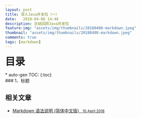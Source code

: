 ```yaml
---
layout: post
title: 深入Java并发包（一）
date:   2018-04-08 14:46
description: 总结回顾Java并发包
feature-img: "assets/img/thumbnails/20180408-markdown.jpeg"
thumbnail: "assets/img/thumbnails/20180408-markdown.jpeg"
comments: true
tags: [markdown]
---
```


<!--more-->

<p><font size="6" face="黑体"><strong>目录</strong></font></p>
* auto-gen TOC:
{:toc}

<br/>
### 1、标题


<br/>
<aside class="related">
  <h2>相关文章</h2>
  <ul class="related-posts">
    <li>
        <a href="https://github.com/riku/Markdown-Syntax-CN/blob/master/syntax.md#%E6%A0%87%E9%A2%98">
          Markdown 语法说明 (简体中文版)
          &nbsp;&nbsp;<small><time datetime="2018-04-10T00:00:00+00:00">10 April 2018</time></small>
        </a>
    </li>
  </ul>
</aside>